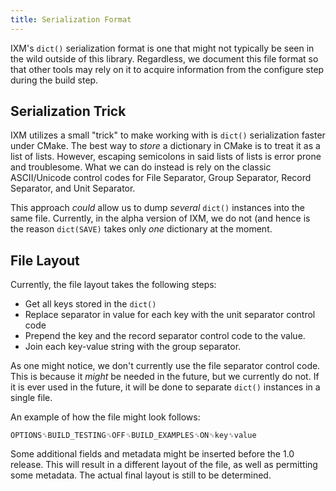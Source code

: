 ```yaml
---
title: Serialization Format
---
```


IXM's `dict()` serialization format is one that might not typically be seen in
the wild outside of this library. Regardless, we document this file format so
that other tools may rely on it to acquire information from the configure step
during the build step.

## Serialization Trick

IXM utilizes a small "trick" to make working with is `dict()` serialization
faster under CMake. The best way to *store* a dictionary in CMake is to treat
it as a list of lists. However, escaping semicolons in said lists of lists is
error prone and troublesome. What we can do instead is rely on the classic ASCII/Unicode control codes for File Separator, Group Separator, Record Separator, and Unit Separator.

This approach *could* allow us to dump *several* `dict()` instances into the
same file. Currently, in the alpha version of IXM, we do not (and hence is the
reason `dict(SAVE)` takes only *one* dictionary at the moment.

## File Layout

Currently, the file layout takes the following steps:

 * Get all keys stored in the `dict()`
 * Replace separator in value for each key with the unit separator control code
 * Prepend the key and the record separator control code to the value.
 * Join each key-value string with the group separator.

As one might notice, we don't currently use the file separator control code.
This is because it *might* be needed in the future, but we currently do not.
If it is ever used in the future, it will be done to separate `dict()`
instances in a single file.

An example of how the file might look follows:

```
OPTIONS␞BUILD_TESTING␟OFF␟BUILD_EXAMPLES␟ON␝key␞value
```

Some additional fields and metadata might be inserted before the 1.0 release.
This will result in a different layout of the file, as well as permitting some
metadata. The actual final layout is still to be determined.
